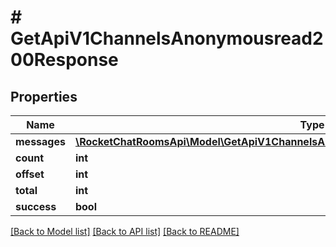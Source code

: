 # # GetApiV1ChannelsAnonymousread200Response

## Properties

Name | Type | Description | Notes
------------ | ------------- | ------------- | -------------
**messages** | [**\RocketChatRoomsApi\Model\GetApiV1ChannelsAnonymousread200ResponseMessagesInner[]**](GetApiV1ChannelsAnonymousread200ResponseMessagesInner.md) |  | [optional]
**count** | **int** |  | [optional]
**offset** | **int** |  | [optional]
**total** | **int** |  | [optional]
**success** | **bool** |  | [optional]

[[Back to Model list]](../../README.md#models) [[Back to API list]](../../README.md#endpoints) [[Back to README]](../../README.md)
